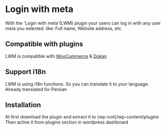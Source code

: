 # Login with meta
With the 'Login with meta'(LWM) plugin your users can log in with any user meta you selected. like: Full name, Website address, etc.

## Compatible with plugins
LWM is compatible with [WooCommerce](https://wordpress.org/plugins/woocommerce/) & [Dokan](https://wordpress.org/plugins/dokan-lite/)

## Support i18n
LWM is using i18n functions. So you can translate it to your language.
Already translated for Persian

## Installation
At first download the plugin and extract it to {wp root}/wp-content/plugins
Then active it from plugins section in wordpress dashboard
